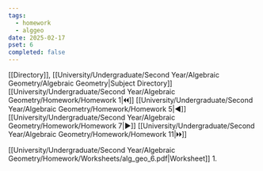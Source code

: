 ```yaml
---
tags:
  - homework
  - alggeo
date: 2025-02-17
pset: 6
completed: false
---
```

[[Directory]], [[University/Undergraduate/Second Year/Algebraic Geometry/Algebraic Geometry|Subject Directory]]
[[University/Undergraduate/Second Year/Algebraic Geometry/Homework/Homework 1|🞀🞀]] [[University/Undergraduate/Second Year/Algebraic Geometry/Homework/Homework 5|◀]] [[University/Undergraduate/Second Year/Algebraic Geometry/Homework/Homework 7|▶]] [[University/Undergraduate/Second Year/Algebraic Geometry/Homework/Homework 11|🞂🞂]]

[[University/Undergraduate/Second Year/Algebraic Geometry/Homework/Worksheets/alg_geo_6.pdf|Worksheet]]
1. 
